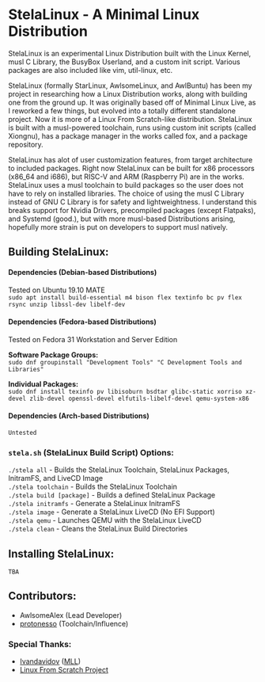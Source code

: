 # StelaLinux - A Minimal Linux Distribution
StelaLinux is an experimental Linux Distribution built with the Linux Kernel, musl C Library, the BusyBox Userland, and a custom init script. Various packages are also included like vim, util-linux, etc.

StelaLinux (formally StarLinux, AwlsomeLinux, and AwlBuntu) has been my project in researching how a Linux Distribution works, along with building one from the ground up. It was originally based off of Minimal Linux Live, as I reworked a few things, but evolved into a totally different standalone project. Now it is more of a Linux From Scratch-like distribution. StelaLinux is built with a musl-powered toolchain, runs using custom init scripts (called Xiongnu), has a package manager in the works called fox, and a package repository.

StelaLinux has alot of user customization features, from target architecture to included packages. Right now StelaLinux can be built for x86 processors (x86_64 and i686), but RISC-V and ARM (Raspberry Pi) are in the works. StelaLinux uses a musl toolchain to build packages so the user does not have to rely on installed libraries. The choice of using the musl C Library instead of GNU C Library is for safety and lightweightness. I understand this breaks support for Nvidia Drivers, precompiled packages (except Flatpaks), and Systemd (good.), but with more musl-based Distributions arising, hopefully more strain is put on developers to support musl natively. 

## Building StelaLinux:
#### Dependencies (Debian-based Distributions)<br>
Tested on Ubuntu 19.10 MATE<br>
`sudo apt install build-essential m4 bison flex textinfo bc pv flex rsync unzip libssl-dev libelf-dev`

#### Dependencies (Fedora-based Distributions)<br>
Tested on Fedora 31 Workstation and Server Edition<br>

**Software Package Groups:**<br>
`sudo dnf groupinstall "Development Tools" "C Development Tools and Libraries"`

**Individual Packages:**<br>
`sudo dnf install texinfo pv libisoburn bsdtar glibc-static xorriso xz-devel zlib-devel openssl-devel elfutils-libelf-devel qemu-system-x86`

#### Dependencies (Arch-based Distributions)<br>
`Untested`

### `stela.sh` (StelaLinux Build Script) Options:
`./stela all`             - Builds the StelaLinux Toolchain, StelaLinux Packages, InitramFS, and LiveCD Image<br>
`./stela toolchain`       - Builds the StelaLinux Toolchain<br>
`./stela build [package]` - Builds a defined StelaLinux Package<br>
`./stela initramfs`       - Generate a StelaLinux InitramFS<br>
`./stela image`           - Generate a StelaLinux LiveCD (No EFI Support)<br>
`./stela qemu`            - Launches QEMU with the StelaLinux LiveCD<br>
`./stela clean`           - Cleans the StelaLinux Build Directories<br>

## Installing StelaLinux:
`TBA`

## Contributors:
* AwlsomeAlex (Lead Developer)
* [protonesso](https://github.com/protonesso) (Toolchain/Influence)

### Special Thanks:
* [Ivandavidov](https://github.com/ivandavidov) ([MLL](https://github.com/ivandavidov/minimal))
* [Linux From Scratch Project](http://www.linuxfromscratch.org/)
